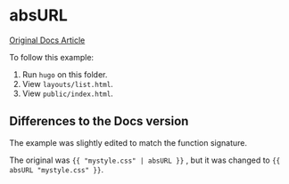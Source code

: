 # absURL

[Original Docs Article](https://gohugo.io/functions/absurl/)

To follow this example:
1. Run `hugo` on this folder.
2. View `layouts/list.html`.
3. View `public/index.html`.

## Differences to the Docs version

The example was slightly edited to match the function signature. 

The original was `{{ "mystyle.css" | absURL }}` , but it was changed to `{{ absURL "mystyle.css" }}`.
